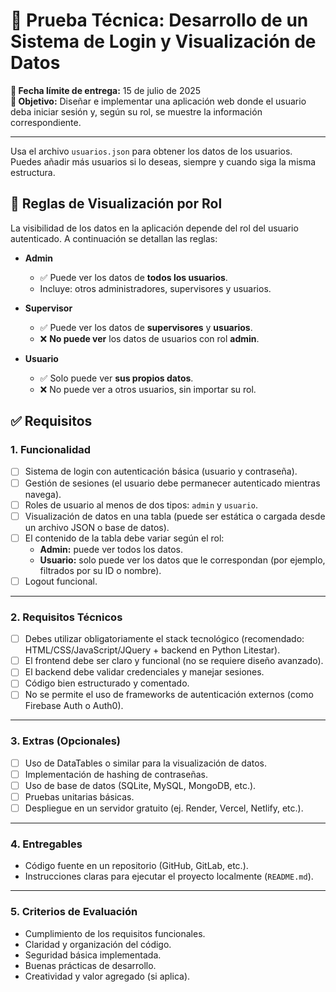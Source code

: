 # 🧪 Prueba Técnica: Desarrollo de un Sistema de Login y Visualización de Datos

**📅 Fecha límite de entrega:** 15 de julio de 2025  
**🎯 Objetivo:** Diseñar e implementar una aplicación web donde el usuario deba iniciar sesión y, según su rol, se muestre la información correspondiente.

---

Usa el archivo `usuarios.json` para obtener los datos de los usuarios. Puedes añadir más usuarios si lo deseas, siempre y cuando siga la misma estructura.

## 🔐 Reglas de Visualización por Rol

La visibilidad de los datos en la aplicación depende del rol del usuario autenticado. A continuación se detallan las reglas:

- **Admin**
  - ✅ Puede ver los datos de **todos los usuarios**.
  - Incluye: otros administradores, supervisores y usuarios.

- **Supervisor**
  - ✅ Puede ver los datos de **supervisores** y **usuarios**.
  - ❌ **No puede ver** los datos de usuarios con rol **admin**.

- **Usuario**
  - ✅ Solo puede ver **sus propios datos**.
  - ❌ No puede ver a otros usuarios, sin importar su rol.


## ✅ Requisitos

### 1. Funcionalidad

- [ ] Sistema de login con autenticación básica (usuario y contraseña).
- [ ] Gestión de sesiones (el usuario debe permanecer autenticado mientras navega).
- [ ] Roles de usuario al menos de dos tipos: `admin` y `usuario`.
- [ ] Visualización de datos en una tabla (puede ser estática o cargada desde un archivo JSON o base de datos).
- [ ] El contenido de la tabla debe variar según el rol:
  - **Admin:** puede ver todos los datos.
  - **Usuario:** solo puede ver los datos que le correspondan (por ejemplo, filtrados por su ID o nombre).
- [ ] Logout funcional.

---

### 2. Requisitos Técnicos

- [ ] Debes utilizar obligatoriamente el stack tecnológico (recomendado: HTML/CSS/JavaScript/JQuery + backend en Python Litestar).
- [ ] El frontend debe ser claro y funcional (no se requiere diseño avanzado).
- [ ] El backend debe validar credenciales y manejar sesiones.
- [ ] Código bien estructurado y comentado.
- [ ] No se permite el uso de frameworks de autenticación externos (como Firebase Auth o Auth0).

---

### 3. Extras (Opcionales)

- [ ] Uso de DataTables o similar para la visualización de datos.
- [ ] Implementación de hashing de contraseñas.
- [ ] Uso de base de datos (SQLite, MySQL, MongoDB, etc.).
- [ ] Pruebas unitarias básicas.
- [ ] Despliegue en un servidor gratuito (ej. Render, Vercel, Netlify, etc.).

---

### 4. Entregables

- Código fuente en un repositorio (GitHub, GitLab, etc.).
- Instrucciones claras para ejecutar el proyecto localmente (`README.md`).

---

### 5. Criterios de Evaluación

- Cumplimiento de los requisitos funcionales.
- Claridad y organización del código.
- Seguridad básica implementada.
- Buenas prácticas de desarrollo.
- Creatividad y valor agregado (si aplica).
